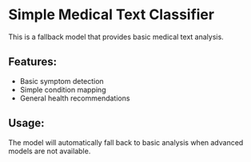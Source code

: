 # Simple Medical Text Classifier

This is a fallback model that provides basic medical text analysis.

## Features:
- Basic symptom detection
- Simple condition mapping
- General health recommendations

## Usage:
The model will automatically fall back to basic analysis when advanced models are not available.
